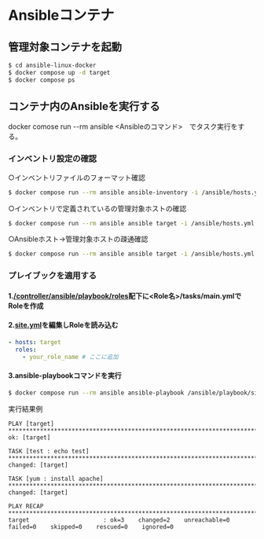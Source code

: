 # Ansibleコンテナ

## 管理対象コンテナを起動
```sh
$ cd ansible-linux-docker
$ docker compose up -d target
$ docker compose ps
```

## コンテナ内のAnsibleを実行する
docker comose run --rm ansible <Ansibleのコマンド>　でタスク実行をする。

### インベントリ設定の確認

○インベントリファイルのフォーマット確認
```sh
$ docker compose run --rm ansible ansible-inventory -i /ansible/hosts.yml --list --yaml
```

○インベントリで定義されているの管理対象ホストの確認
```sh
$ docker compose run --rm ansible ansible target -i /ansible/hosts.yml -m debug -a "msg=test"
```

○Ansibleホスト->管理対象ホストの疎通確認
```sh
$ docker compose run --rm ansible ansible target -i /ansible/hosts.yml -m ping -u root
```

### プレイブックを適用する


#### 1.[/controller/ansible/playbook/roles](/controller/ansible/playbook/roles)配下に<Role名>/tasks/main.ymlでRoleを作成

#### 2.[site.yml](controller/ansible/playbook/site.yml)を編集しRoleを読み込む

```yml
- hosts: target
  roles:
    - your_role_name # ここに追加
```

#### 3.ansible-playbookコマンドを実行
```sh
$ docker compose run --rm ansible ansible-playbook /ansible/playbook/site.yml -i /ansible/hosts.yml -u root
```

実行結果例
```
PLAY [target] *****************************************************************************************************************************
ok: [target]

TASK [test : echo test] *******************************************************************************************************************
changed: [target]

TASK [yum : install apache] ***************************************************************************************************************
changed: [target]

PLAY RECAP ********************************************************************************************************************************
target                     : ok=3    changed=2    unreachable=0    failed=0    skipped=0    rescued=0    ignored=0
```


